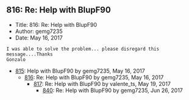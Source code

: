 ## 816: Re: Help with BlupF90

- Title: 816: Re: Help with BlupF90
- Author: gemg7235
- Date: May 16, 2017

```
I was able to solve the problem... please disregard this message....Thanks
Gonzalo
```

- [815](0815.md): Help with BlupF90 by gemg7235, May 16, 2017
    - [816](0816.md): Re: Help with BlupF90 by gemg7235, May 16, 2017
        - [817](0817.md): Re: Help with BlupF90 by valente_ts, May 19, 2017
            - [840](0840.md): Re: Help with BlupF90 by gemg7235, Jun 26, 2017
